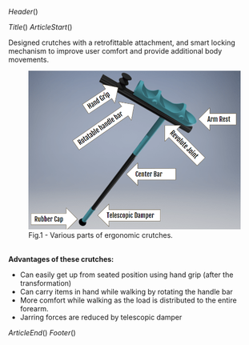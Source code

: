 $Header()$
<script type="module" src="/links/three/load_projects.module.js"></script>
$Title()$
$ArticleStart()$

<canvas id="inter_iit"></canvas>
Designed crutches with a retrofittable attachment, and smart locking mechanism to improve user comfort and provide additional body movements.
<br>
<figure>
<img src="/links/images/projects/crutch_parts.png">
<figcaption>Fig.1 - Various parts of ergonomic crutches.</figcaption>
</figure>
 <br>
<b>Advantages of these crutches:</b>
</p>
<ul style="list-style-type: disc;">
<li>Can easily get up from seated position using hand grip (after the transformation)</li>
<li>Can carry items in hand while walking by rotating the handle bar</li>
<li>More comfort while walking as the load is distributed to the entire forearm.</li>
<li>Jarring forces are reduced by telescopic damper</li>
</ul>

$ArticleEnd()$
$Footer()$

